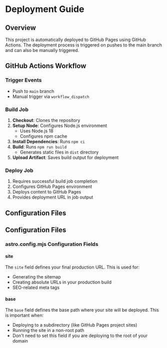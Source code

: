 # Deployment Guide

## Overview

This project is automatically deployed to GitHub Pages using GitHub Actions. The deployment process is triggered on pushes to the main branch and can also be manually triggered.

## GitHub Actions Workflow

### Trigger Events

- Push to `main` branch
- Manual trigger via `workflow_dispatch`

### Build Job

1. **Checkout**: Clones the repository
2. **Setup Node**: Configures Node.js environment
   - Uses Node.js 18
   - Configures npm cache
3. **Install Dependencies**: Runs `npm ci`
4. **Build**: Runs `npm run build`
   - Generates static files in `dist` directory
5. **Upload Artifact**: Saves build output for deployment

### Deploy Job

1. Requires successful build job completion
2. Configures GitHub Pages environment
3. Deploys content to GitHub Pages
4. Provides deployment URL in job output

## Configuration Files

## Configuration Files


### astro.config.mjs Configuration Fields

#### site

The `site` field defines your final production URL. This is used for:

- Generating the sitemap
- Creating absolute URLs in your production build
- SEO-related meta tags


#### base

The `base` field defines the base path where your site will be deployed. This is important when:

- Deploying to a subdirectory (like GitHub Pages project sites)
- Running the site in a non-root path
- Don't need to set this field if you are deploying to the root of your domain
